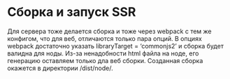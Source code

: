 # Сборка и запуск SSR

Для сервера тоже делается сборка и тоже через webpack с тем же конфигом, что для веб, отличаются только пара опций. 
В опциях webpack достаточно указать libraryTarget = ‘commonjs2’ и сборка будет валидна для ноды. 
Из-за ненадобности html файла на ноде, его генерацию оставляем только дла веб сборки.
Созданная сборка окажется в директории /dist/node/.
